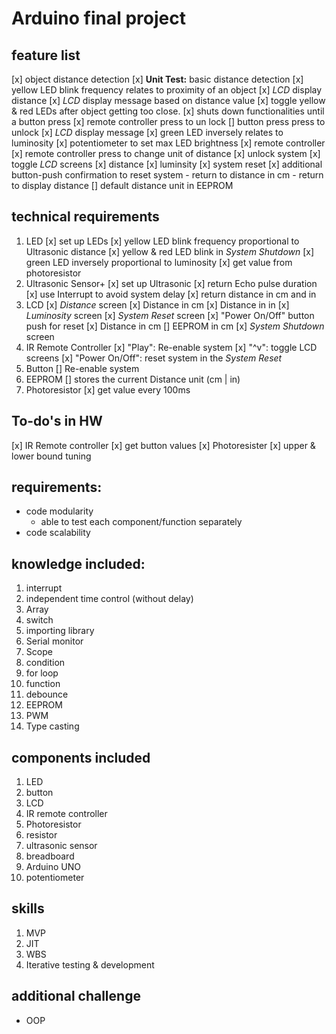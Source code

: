 # Arduino final project
## feature list
[x] object distance detection
	[x] **Unit Test:** basic distance detection
	[x] yellow LED blink frequency relates to proximity of an object
		[x] *LCD* display distance
		[x] *LCD* display message based on distance value
	[x] toggle yellow & red LEDs after object getting too close. 
		[x] shuts down functionalities until a button press
			[x]  remote controller press to un lock 
			[] button press press to unlock 
		[x] *LCD* display message
[x] green LED inversely relates to luminosity
	[x] potentiometer to set max LED brightness
[x] remote controller
	[x] remote controller press to change unit of distance
	[x] unlock system
	[x] toggle *LCD* screens
		[x] distance
		[x] luminsity
		[x] system reset
			[x] additional button-push confirmation to reset system
				- return to distance in cm
				- return to display distance
[] default distance unit in EEPROM

## technical requirements
1. LED
	[x] set up LEDs
	[x] yellow LED blink frequency proportional to Ultrasonic distance
	[x] yellow & red LED blink in *System Shutdown*
	[x] green LED inversely proportional to luminosity
		[x] get value from photoresistor
2. Ultrasonic Sensor+
	[x] set up Ultrasonic
	[x] return Echo pulse duration
		[x] use Interrupt to avoid system delay
	[x] return distance in cm and in
3. LCD
	[x] *Distance* screen
		[x] Distance in cm
		[x] Distance in in
	[x] *Luminosity* screen
	[x] *System Reset* screen
		[x] "Power On/Off" button push for reset
			[x] Distance in cm
			[] EEPROM in cm
	[x] *System Shutdown* screen
4. IR Remote Controller
	[x] "Play": Re-enable system
	[x] "^v": toggle LCD screens
	[x] "Power On/Off": reset system in the *System Reset*
5. Button
	[] Re-enable system
6. EEPROM
	[] stores the current Distance unit (cm | in)
7. Photoresistor
	[x] get value every 100ms

## To-do's in HW
[x] IR Remote controller
	[x] get button values
[x] Photoresister
	[x] upper & lower bound tuning

## requirements:
- code modularity
	- able to test each component/function separately
- code scalability

## knowledge included:
1. interrupt
2. independent time control (without delay)
3. Array
4. switch
5. importing library
6. Serial monitor
7. Scope
8. condition
9. for loop
10. function
11. debounce
12. EEPROM
13. PWM
14. Type casting

## components included
1. LED
2. button
3. LCD
4. IR remote controller
5. Photoresistor
6. resistor
7. ultrasonic sensor
8. breadboard
9. Arduino UNO
10. potentiometer

## skills
1. MVP
2. JIT
3. WBS
4. Iterative testing & development

## additional challenge
- OOP